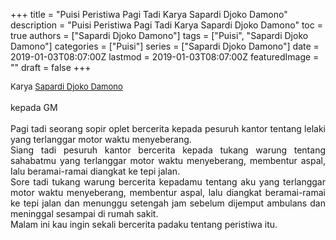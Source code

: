 +++
title = "Puisi Peristiwa Pagi Tadi Karya Sapardi Djoko Damono"
description = "Puisi Peristiwa Pagi Tadi Karya Sapardi Djoko Damono"
toc = true
authors = ["Sapardi Djoko Damono"]
tags = ["Puisi", "Sapardi Djoko Damono"]
categories = ["Puisi"]
series = ["Sapardi Djoko Damono"]
date = 2019-01-03T08:07:00Z
lastmod = 2019-01-03T08:07:00Z
featuredImage = ""
draft = false
+++

<div style="text-align: justify;">
<div style="font-size: small;">Karya <a href="/authors/sapardi-djoko-damono/" target="_blank">Sapardi Djoko Damono</a></div><br />
kepada GM</i><br /><br />Pagi tadi seorang sopir oplet bercerita kepada pesuruh kantor tentang lelaki yang terlanggar motor waktu menyeberang.<br />Siang tadi pesuruh kantor bercerita kepada tukang warung tentang sahabatmu yang terlanggar motor waktu menyeberang, membentur aspal, Ialu beramai-ramai diangkat ke tepi jalan.<br />Sore tadi tukang warung bercerita kepadamu tentang aku yang terlanggar motor waktu menyeberang, membentur aspal, lalu diangkat beramai-ramai ke tepi jalan dan menunggu setengah jam sebelum dijemput ambulans dan meninggal sesampai di rumah sakit.<br />Malam ini kau ingin sekali bercerita padaku tentang peristiwa itu.</div>
